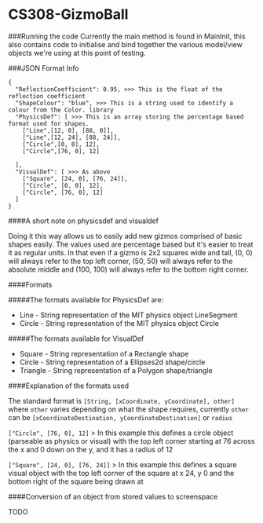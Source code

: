 # CS308-GizmoBall

###Running the code
Currently the main method is found in MainInit, this also contains code to initialise and bind together the various model/view objects we're using at this point of testing.


###JSON Format Info
```
{
  "ReflectionCoefficient": 0.95, >>> This is the float of the reflection coefficient
  "ShapeColour": "blue", >>> This is a string used to identify a colour from the Color. library 
  "PhysicsDef": [ >>> This is an array storing the percentage based format used for shapes.
    ["Line",[12, 0], [88, 0]],
    ["Line",[12, 24], [88, 24]],
    ["Circle",[0, 0], 12],
    ["Circle",[76, 0], 12]

  ],
  "VisualDef": [ >>> As above
    ["Square", [24, 0], [76, 24]],
    ["Circle", [0, 0], 12],
    ["Circle", [76, 0], 12]
  ]
}
```

####A short note on physicsdef and visualdef

Doing it this way allows us to easily add new gizmos comprised of basic shapes easily. The values used are percentage based but it's easier to treat it as regular units. In that even if a gizmo is 2x2 squares wide and tall, (0, 0) will always refer to the top left corner, (50, 50) will always refer to the absolute middle and (100, 100) will always refer to the bottom right corner.

####Formats

#####The formats available for PhysicsDef are:
- Line - String representation of the MIT physics object LineSegment
- Circle - String representation of the MIT physics object Circle

#####The formats available for VisualDef
- Square - String representation of a Rectangle shape
- Circle - String representation of a Ellipses2d shape/circle
- Triangle - String representation of a Polygon shape/triangle

####Explanation of the formats used

The standard format is `[String, [xCoordinate, yCoordinate], other]` where `other` varies depending on what the shape requires, currently `other` can be `[xCoordinateDestination, yCoordinateDestination]` or `radius`

`["Circle", [76, 0], 12]` > In this example this defines a circle object (parseable as physics or visual) with the top left corner starting at 76 across the x and 0 down on the y, and it has a radius of 12

`["Square", [24, 0], [76, 24]]` > In this example this defines a square visual object with the top left corner of the square at x 24, y 0 and the bottom right of the square being drawn at 

####Conversion of an object from stored values to screenspace

TODO

